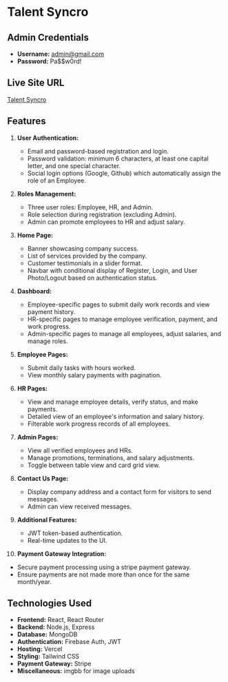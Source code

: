 # Talent Syncro

## Admin Credentials
- **Username:** admin@gmail.com
- **Password:** Pa$$w0rd!

## Live Site URL
[Talent Syncro](https://talent-syncro.web.app)

## Features
1. **User Authentication:**
   - Email and password-based registration and login.
   - Password validation: minimum 6 characters, at least one capital letter, and one special character.
   - Social login options (Google, Github) which automatically assign the role of an Employee.

2. **Roles Management:**
   - Three user roles: Employee, HR, and Admin.
   - Role selection during registration (excluding Admin).
   - Admin can promote employees to HR and adjust  salary.

3. **Home Page:**
   - Banner showcasing company success.
   - List of services provided by the company.
   - Customer testimonials in a slider format.
   - Navbar with conditional display of Register, Login, and User Photo/Logout based on authentication status.

4. **Dashboard:**
   - Employee-specific pages to submit daily work records and view payment history.
   - HR-specific pages to manage employee verification, payment, and work progress.
   - Admin-specific pages to manage all employees, adjust salaries, and manage roles.

5. **Employee Pages:**
   - Submit daily tasks with hours worked.
   - View monthly salary payments with pagination.

6. **HR Pages:**
   - View and manage employee details, verify status, and make payments.
   - Detailed view of an employee's information and salary history.
   - Filterable work progress records of all employees.

7. **Admin Pages:**
   - View all verified employees and HRs.
   - Manage promotions, terminations, and salary adjustments.
   - Toggle between table view and card grid view.

8. **Contact Us Page:**
   - Display company address and a contact form for visitors to send messages.
   - Admin can view received messages.

9. **Additional Features:**
   - JWT token-based authentication.
   - Real-time updates to the UI.

10. **Payment Gateway Integration:**
   - Secure payment processing using a stripe payment gateway.
   - Ensure payments are not made more than once for the same month/year.

## Technologies Used
- **Frontend:** React, React Router
- **Backend:** Node.js, Express
- **Database:** MongoDB
- **Authentication:** Firebase Auth, JWT
- **Hosting:** Vercel
- **Styling:** Tailwind CSS
- **Payment Gateway:** Stripe
- **Miscellaneous:** imgbb for image uploads
